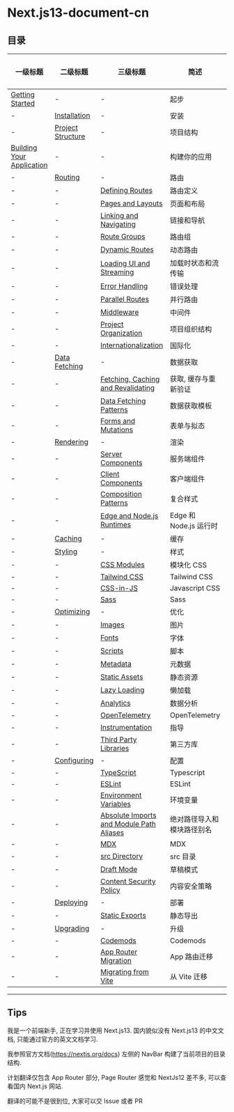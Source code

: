 # Next.js13-document-cn

## 目录

| 一级标题                                                                                                                                                           | 二级标题                                                                                                                                      | 三级标题                                                                                                                                                                        | 简述                       | 已完成 |
| ------------------------------------------------------------------------------------------------------------------------------------------------------------------ | --------------------------------------------------------------------------------------------------------------------------------------------- | ------------------------------------------------------------------------------------------------------------------------------------------------------------------------------- | -------------------------- | ------ |
| [Getting Started](https://github.com/Wwwmmxxx/nextjs13-document-cn/blob/master/1.%20Getting%20Started/0.%20Getting%20Started.md)                                   | -                                                                                                                                             | -                                                                                                                                                                               | 起步                       | [√]    |
| -                                                                                                                                                                  | [Installation](https://github.com/Wwwmmxxx/nextjs13-document-cn/blob/master/1.%20Getting%20Started/1.%20Installation.md)                      | -                                                                                                                                                                               | 安装                       | [√]    |
| -                                                                                                                                                                  | [Project Structure](https://github.com/Wwwmmxxx/nextjs13-document-cn/blob/master/1.%20Getting%20Started/2.%20Project%20Structure.md)          | -                                                                                                                                                                               | 项目结构                   | [√]    |
| [Building Your Application](https://github.com/Wwwmmxxx/nextjs13-document-cn/blob/master/2.%20Building%20Your%20Application/0.%20Building%20Your%20Application.md) | -                                                                                                                                             | -                                                                                                                                                                               | 构建你的应用               | [√]    |
| -                                                                                                                                                                  | [Routing](https://github.com/Wwwmmxxx/nextjs13-document-cn/blob/master/2.%20Building%20Your%20Application/1.%20Routing/0.%20Routing.md)       | -                                                                                                                                                                               | 路由                       | [√]    |
| -                                                                                                                                                                  | -                                                                                                                                             | [Defining Routes](https://github.com/Wwwmmxxx/nextjs13-document-cn/blob/master/2.%20Building%20Your%20Application/1.%20Routing/1.%20Defining%20Routes.md)                       | 路由定义                   | [√]    |
| -                                                                                                                                                                  | -                                                                                                                                             | [Pages and Layouts](https://github.com/Wwwmmxxx/nextjs13-document-cn/blob/master/2.%20Building%20Your%20Application/1.%20Routing/2.%20Pages%20and%20Layouts.md)                 | 页面和布局                 | [√]    |
| -                                                                                                                                                                  | -                                                                                                                                             | [Linking and Navigating](https://github.com/Wwwmmxxx/nextjs13-document-cn/blob/master/2.%20Building%20Your%20Application/1.%20Routing/3.%20Linking%20and%20Navigating.md)       | 链接和导航                 | [√]    |
| -                                                                                                                                                                  | -                                                                                                                                             | [Route Groups](https://github.com/Wwwmmxxx/nextjs13-document-cn/blob/master/2.%20Building%20Your%20Application/1.%20Routing/4.%20Route%20Groups.md)                             | 路由组                     | [√]    |
| -                                                                                                                                                                  | -                                                                                                                                             | [Dynamic Routes](https://github.com/Wwwmmxxx/nextjs13-document-cn/blob/master/2.%20Building%20Your%20Application/1.%20Routing/5.%20Dynamic%20Routes.md)                         | 动态路由                   | [√]    |
| -                                                                                                                                                                  | -                                                                                                                                             | [Loading UI and Streaming](https://github.com/Wwwmmxxx/nextjs13-document-cn/blob/master/2.%20Building%20Your%20Application/1.%20Routing/6.%20Loading%20UI%20and%20Streaming.md) | 加载时状态和流传输         | [√]    |
| -                                                                                                                                                                  | -                                                                                                                                             | [Error Handling](https://github.com/Wwwmmxxx/nextjs13-document-cn/blob/master/2.%20Building%20Your%20Application/1.%20Routing/7.%20Error%20Handling.md)                         | 错误处理                   | [√]    |
| -                                                                                                                                                                  | -                                                                                                                                             | [Parallel Routes](https://github.com/Wwwmmxxx/nextjs13-document-cn/blob/master/2.%20Building%20Your%20Application/1.%20Routing/8.%20Parallel%20Routes.md)                       | 并行路由                   | [√]    |
| -                                                                                                                                                                  | -                                                                                                                                             | [Middleware](https://github.com/Wwwmmxxx/nextjs13-document-cn/blob/master/2.%20Building%20Your%20Application/1.%20Routing/11.%20Middleware.md)                                  | 中间件                     | [√]    |
| -                                                                                                                                                                  | -                                                                                                                                             | [Project Organization]()                                                                                                                                                        | 项目组织结构               | []     |
| -                                                                                                                                                                  | -                                                                                                                                             | [Internationalization](https://github.com/Wwwmmxxx/nextjs13-document-cn/blob/master/2.%20Building%20Your%20Application/1.%20Routing/13.%20Internationalization.md)              | 国际化                     | [√]    |
| -                                                                                                                                                                  | [Data Fetching]()                                                                                                                             | -                                                                                                                                                                               | 数据获取                   | []     |
| -                                                                                                                                                                  | -                                                                                                                                             | [Fetching, Caching and Revalidating]()                                                                                                                                          | 获取, 缓存与重新验证       | []     |
| -                                                                                                                                                                  | -                                                                                                                                             | [Data Fetching Patterns]()                                                                                                                                                      | 数据获取模板               | []     |
| -                                                                                                                                                                  | -                                                                                                                                             | [Forms and Mutations]()                                                                                                                                                         | 表单与拟态                 | []     |
| -                                                                                                                                                                  | [Rendering]()                                                                                                                                 | -                                                                                                                                                                               | 渲染                       | []     |
| -                                                                                                                                                                  | -                                                                                                                                             | [Server Components]()                                                                                                                                                           | 服务端组件                 | []     |
| -                                                                                                                                                                  | -                                                                                                                                             | [Client Components]()                                                                                                                                                           | 客户端组件                 | []     |
| -                                                                                                                                                                  | -                                                                                                                                             | [Composition Patterns]()                                                                                                                                                        | 复合样式                   | []     |
| -                                                                                                                                                                  | -                                                                                                                                             | [Edge and Node.js Runtimes]()                                                                                                                                                   | Edge 和 Node.js 运行时     | []     |
| -                                                                                                                                                                  | [Caching]()                                                                                                                                   | -                                                                                                                                                                               | 缓存                       | []     |
| -                                                                                                                                                                  | [Styling]()                                                                                                                                   | -                                                                                                                                                                               | 样式                       | []     |
| -                                                                                                                                                                  | -                                                                                                                                             | [CSS Modules]()                                                                                                                                                                 | 模块化 CSS                 | []     |
| -                                                                                                                                                                  | -                                                                                                                                             | [Tailwind CSS]()                                                                                                                                                                | Tailwind CSS               | []     |
| -                                                                                                                                                                  | -                                                                                                                                             | [CSS-in-JS]()                                                                                                                                                                   | Javascript CSS             | []     |
| -                                                                                                                                                                  | -                                                                                                                                             | [Sass]()                                                                                                                                                                        | Sass                       | []     |
| -                                                                                                                                                                  | [Optimizing]()                                                                                                                                | -                                                                                                                                                                               | 优化                       | []     |
| -                                                                                                                                                                  | -                                                                                                                                             | [Images]()                                                                                                                                                                      | 图片                       | []     |
| -                                                                                                                                                                  | -                                                                                                                                             | [Fonts]()                                                                                                                                                                       | 字体                       | []     |
| -                                                                                                                                                                  | -                                                                                                                                             | [Scripts]()                                                                                                                                                                     | 脚本                       | []     |
| -                                                                                                                                                                  | -                                                                                                                                             | [Metadata]()                                                                                                                                                                    | 元数据                     | []     |
| -                                                                                                                                                                  | -                                                                                                                                             | [Static Assets]()                                                                                                                                                               | 静态资源                   | []     |
| -                                                                                                                                                                  | -                                                                                                                                             | [Lazy Loading]()                                                                                                                                                                | 懒加载                     | []     |
| -                                                                                                                                                                  | -                                                                                                                                             | [Analytics]()                                                                                                                                                                   | 数据分析                   | []     |
| -                                                                                                                                                                  | -                                                                                                                                             | [OpenTelemetry]()                                                                                                                                                               | OpenTelemetry              | []     |
| -                                                                                                                                                                  | -                                                                                                                                             | [Instrumentation]()                                                                                                                                                             | 指导                       | []     |
| -                                                                                                                                                                  | -                                                                                                                                             | [Third Party Libraries]()                                                                                                                                                       | 第三方库                   | []     |
| -                                                                                                                                                                  | [Configuring]()                                                                                                                               | -                                                                                                                                                                               | 配置                       | []     |
| -                                                                                                                                                                  | -                                                                                                                                             | [TypeScript]()                                                                                                                                                                  | Typescript                 | []     |
| -                                                                                                                                                                  | -                                                                                                                                             | [ESLint]()                                                                                                                                                                      | ESLint                     | []     |
| -                                                                                                                                                                  | -                                                                                                                                             | [Environment Variables]()                                                                                                                                                       | 环境变量                   | []     |
| -                                                                                                                                                                  | -                                                                                                                                             | [Absolute Imports and Module Path Aliases]()                                                                                                                                    | 绝对路径导入和模块路径别名 | []     |
| -                                                                                                                                                                  | -                                                                                                                                             | [MDX]()                                                                                                                                                                         | MDX                        | []     |
| -                                                                                                                                                                  | -                                                                                                                                             | [src Directory]()                                                                                                                                                               | src 目录                   | []     |
| -                                                                                                                                                                  | -                                                                                                                                             | [Draft Mode]()                                                                                                                                                                  | 草稿模式                   | []     |
| -                                                                                                                                                                  | -                                                                                                                                             | [Content Security Policy]()                                                                                                                                                     | 内容安全策略               | []     |
| -                                                                                                                                                                  | [Deploying](https://github.com/Wwwmmxxx/nextjs13-document-cn/blob/master/2.%20Building%20Your%20Application/8.%20Deploying/0.%20Deploying.md) | -                                                                                                                                                                               | 部署                       | [√]    |
| -                                                                                                                                                                  | -                                                                                                                                             | [Static Exports]()                                                                                                                                                              | 静态导出                   | []     |
| -                                                                                                                                                                  | [Upgrading]()                                                                                                                                 | -                                                                                                                                                                               | 升级                       | []     |
| -                                                                                                                                                                  | -                                                                                                                                             | [Codemods]()                                                                                                                                                                    | Codemods                   | []     |
| -                                                                                                                                                                  | -                                                                                                                                             | [App Router Migration]()                                                                                                                                                        | App 路由迁移               | []     |
| -                                                                                                                                                                  | -                                                                                                                                             | [Migrating from Vite]()                                                                                                                                                         | 从 Vite 迁移               | []     |

---

## Tips

我是一个前端新手, 正在学习并使用 Next.js13. 国内貌似没有 Next.js13 的中文文档, 只能通过官方的英文文档学习.

我参照官方文档(https://nextjs.org/docs) 左侧的 NavBar 构建了当前项目的目录结构.

计划翻译仅包含 App Router 部分, Page Router 感觉和 NextJs12 差不多, 可以查看国内 Next.js 网站.

翻译的可能不是很到位, 大家可以交 Issue 或者 PR
